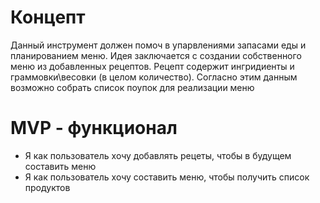 # Концепт

Данный инструмент должен помоч в упарвлениями запасами еды и планированием меню. Идея заключается с создании
собственного меню из добавленных рецептов. Рецепт содержит ингридиенты и граммовки\весовки (в целом количество).
Согласно этим данным возможно собрать список поупок для реализации меню

# MVP - функционал

- Я как пользователь хочу добавлять рецеты, чтобы в будущем составить меню
- Я как пользователь хочу составить меню, чтобы получить список продуктов
